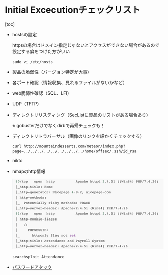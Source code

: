 # Initial Excecutionチェックリスト

[toc]

* hostsの設定

  httpsの場合はドメイン指定じゃないとアクセスができない場合があるので設定する癖をつけた方がいい

  ```
  sudo vi /etc/hosts
  ```

* 製品の脆弱性（バージョン特定が大事）

* 各ポート確認（情報収集、見れるファイルがないかなど）

* web脆弱性確認（SQL、LFI）

* UDP（TFTP）

* ディレクトリリスティング（SecListに製品のリストがある場合あり）

  ※ gobusterだけでなくdirbで再帰チェックも！

* ディレクトリトラバーサル（画像のリンクを細かくチェックする）

  ```
  curl http://mountaindesserts.com/meteor/index.php?page=../../../../../../../../../home/offsec/.ssh/id_rsa
  ```

* nikto

* nmapのhttp情報

  ![image-20230406011024937](img/チェックリスト/image-20230406011024937.png)

  ```bash
  searchsploit Attendance
  ```

* [パスワードアタック](./../PasswordAttacks.md)